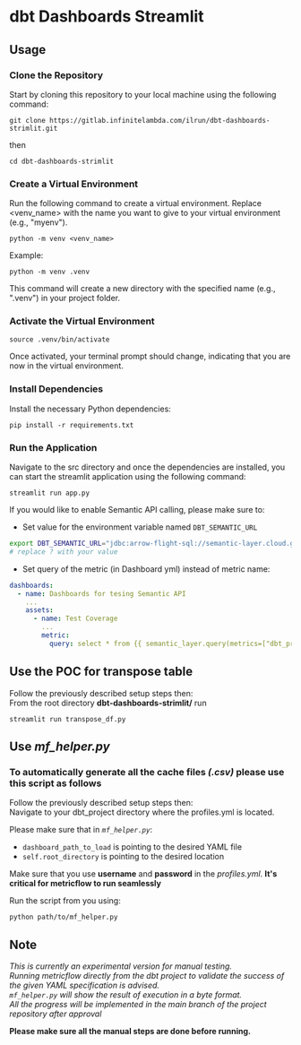 # dbt Dashboards Streamlit

## Usage

### Clone the Repository

Start by cloning this repository to your local machine using the following command:

```commandline
git clone https://gitlab.infinitelambda.com/ilrun/dbt-dashboards-strimlit.git
```

then

```commandline
cd dbt-dashboards-strimlit
```

### Create a Virtual Environment

Run the following command to create a virtual environment. Replace <venv_name> with the name you want to give to your virtual environment (e.g., "myenv").

```commandline
python -m venv <venv_name>
```

Example:

```commandline  
python -m venv .venv
```

This command will create a new directory with the specified name (e.g., ".venv") in your project folder.

### Activate the Virtual Environment

```commandline  
source .venv/bin/activate
```

Once activated, your terminal prompt should change, indicating that you are now in the virtual environment.

### Install Dependencies

Install the necessary Python dependencies:

```commandline
pip install -r requirements.txt
```

### Run the Application

Navigate to the src directory and once the dependencies are installed, you can start the streamlit application using the following command:

```commandline
streamlit run app.py
```

If you would like to enable Semantic API calling, please make sure to:

- Set value for the environment variable named `DBT_SEMANTIC_URL`

```bash
export DBT_SEMANTIC_URL="jdbc:arrow-flight-sql://semantic-layer.cloud.getdbt.com:443?environmentId=?&token=?" 
# replace ? with your value
```

- Set query of the metric (in Dashboard yml) instead of metric name:

```yml
dashboards:
  - name: Dashboards for tesing Semantic API
    ...
    assets:
      - name: Test Coverage
        ...
        metric:
          query: select * from {{ semantic_layer.query(metrics=["dbt_project_evaluator_test_coverage"]) }}
```

## Use the POC for transpose table

Follow the previously described setup steps then:  
From the root directory **dbt-dashboards-strimlit/** run

```commandline
streamlit run transpose_df.py
```

## Use **_mf_helper.py_**

### To automatically generate all the cache files _(.csv)_ please use this script as follows

Follow the previously described setup steps then:  
Navigate to your dbt_project directory where the profiles.yml is located.

Please make sure that in _```mf_helper.py```_:

- ```dashboard_path_to_load``` is pointing to the desired YAML file
- ```self.root_directory``` is pointing to the desired location

Make sure that you use **username** and **password** in the _profiles.yml_. **It's critical for metricflow to run seamlessly**

Run the script from you using:

```commandline
python path/to/mf_helper.py
```

## Note

_This is currently an experimental version for manual testing.  
Running metricflow directly from the dbt project to validate the success of the given YAML specification is advised.  
```mf_helper.py``` will show the result of execution in a byte format.  
All the progress will be implemented in the main branch of the project repository after approval_  
  
**Please make sure all the manual steps are done before running.**

